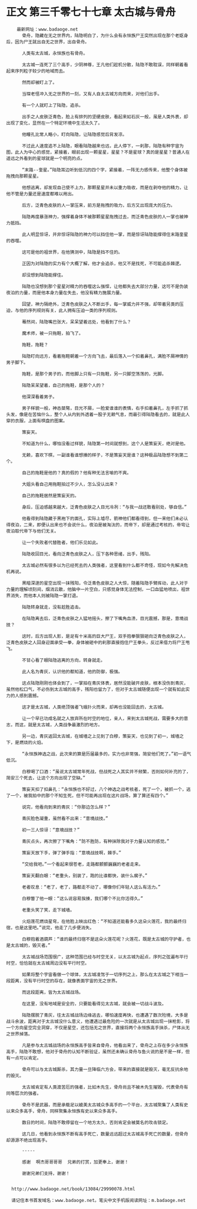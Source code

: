 # 正文 第三千零七十七章 太古城与骨舟
        最新网址：www.badaoge.net
          骨舟，隐藏在无之世界内，陆隐明白了，为什么会有永恒族尸王突然出现在那个老妪身后，因为尸王就出自无之世界，出自骨舟。
      
          人类有太古城，永恒族也有骨舟。
      
          太古城一连死了三个高手，少阴神尊，王凡他们趁机分散，陆隐不敢耽误，同样朝着看起来序列粒子较少的地域而去。
      
          然而却被盯上了。
      
          当琛老怪冲入无之世界的一刻，又有人自太古城方向而来，对他们出手。
      
          有一个人就盯上了陆隐，追杀。
      
          出手之人皮肤泛青色，脸上有排列的坚硬皮肤，看起来如石灰一般，虽是人类外表，却出现了变化，显然在一个特定环境中生活太久了。
      
          他瞳孔比常人略小，盯向陆隐，让陆隐感觉后背发凉。
      
          不过此人速度追不上陆隐，眼看陆隐越来也远，此人停下，一刹那，陆隐有种宇宙为图，此人为中心的感觉，紧接着，眼前出现一颗星星，星星？不是星球？真的是星星？普通人在遥远之外看到的星球就是一个明亮的点。
      
          “末路--奎星。”陆隐耳边听到低沉的四个字，紧接着，一阵无力感传来，他整个身体被拖拽向那颗星星。
      
          他想逃离，却发现自己使不上力，那颗星星并未以重力吸收，而是在剥夺他的精力，让他不管是力量还是速度都难以用出。
      
          后方，泛青色皮肤的人一掌压来，前方是拖拽的吸力，后方又出现庞大的压力。
      
          陆隐再度暴涨神力，强撑着身体不被那颗星星拖拽过去，而泛青色皮肤的人一掌也被神力抵挡。
      
          此人明显惊讶，并非惊讶陆隐的神力可以挡住他一掌，而是惊讶陆隐能撑得住末路奎星的吞噬。
      
          这可是他的祖世界，在他猜测中，陆隐是挡不住的。
      
          正因为对陆隐的实力有个大概了解，他才会追杀，他又不是找死，不可能追杀棘逻。
      
          却没想到陆隐能撑住。
      
          陆隐也没想到那个星星对精力的吞噬这么强悍，让他都失去大部分力量，这可不是伪装夜泊的力量，而是他本身力量在失去，他没有精力施展力量。
      
          回望，神力隔绝外，泛青色皮肤之人不断出手，每一掌威力并不强，却带着另类的压迫，与他的序列规则有关，此人拥有压迫一类的序列规则。
      
          蓦然间，陆隐嘴巴张大，呆呆望着远处，他看到了什么？
      
          魔术师，被一只拖鞋，拍飞了。
      
          拖鞋，拖鞋？
      
          陆隐盯向远方，看着拖鞋朝着一个方向飞去，最后落入一个扣着鼻孔，满脸不屑神情的男子脚下。
      
          拖鞋，是那个男子的，而他脚上只有一只拖鞋，另一只脚空荡荡的，光脚。
      
          陆隐呆呆望着，自己的拖鞋，是那个人的？
      
          他深深看着男子。
      
          男子样貌一般，神态桀骜，目光不屑，一脸爱谁谁的表情，右手扣着鼻孔，左手抓了抓头发，像是在苦恼什么，整个人从内到外透着一股子无赖气息，而最引得陆隐看去的，就是此人穿的衣服，上面有棋盘的图案。
      
          策妄天。
      
          不知道为什么，哪怕没看过样貌，陆隐第一时间就想到，这个人是策妄天，绝对是他。
      
          无赖，喜欢下棋，一副谁看谁想揍的样子，不是策妄天是谁？这种极品陆隐想不到第二个。
      
          自己的拖鞋是他的？真的假的？他有种无法言喻的不爽。
      
          大姐头看自己用拖鞋拍过不少人，怎么没认出来？
      
          自己的拖鞋居然是策妄天的。
      
          身后，压迫感越来越大，泛青色皮肤之人目光冷冽：“与我一战还敢看别处，够自信。”
      
          他看得到陆隐藏于黑袍下的面孔，实际上墟尽，箭神他们都看得到，但一来他们未必认得夜泊，二来，即便认出来也不会说什么，夜泊是被淘汰的，而帝下，却是通过考核的，帝穹让夜泊取代帝下与他们无关。
      
          让一个失败者代替胜者，他们乐见如此。
      
          陆隐收回目光，看向泛青色皮肤之人，压下各种思绪，出手，残阳。
      
          太古城必然有很多以为已经死去的人类强者，这里看到什么都不奇怪，现如今先解决危机再说。
      
          黑暗深邃的星空出现一抹残阳，令泛青色皮肤之人大惊，随着陆隐手臂挥动，此人对于力量的理解顷刻间，烟消云散，他脑中一片空白，只感觉身体无法控制，一口血猛地喷出，祖世界消失，而他本人则被陆隐一掌打退。
      
          陆隐转身就走，没有趁胜追击。
      
          在陆隐离去后，泛青色皮肤之人猛地摇头，擦了下嘴角血渍，目光震撼，那是，意境战技？
      
          这时，后方出现人影，是足有十米高的巨大尸王，双手抱拳狠狠砸向泛青色皮肤之人，泛青色皮肤之人回身迎面承受一拳，身体被砸中的刹那直接抱住尸王拳头，反过来借力将尸王甩飞。
      
          不甘心看了眼陆隐逃离的方向，转身就走。
      
          此人名为青灰，认识他的都知道，他的防御，极强。
      
          这点陆隐刚刚也体会到了，一掌拍在青灰体表，居然没能破开皮肤，根本没伤到青灰，虽然他松口气，不必伤到太古城的高手，残阳也留力了，但对于太古城随便出现一个就有如此实力的人感到震撼。
      
          这才是太古城，人类绝顶强者飞蛾扑火而来，却再也没能回去的，太古城。
      
          让一个早已功成名就之人放弃所在时空的地位，亲人，来到太古城死战，需要多大的意志，而这，就是太古城，人类战争最激烈的地方。
      
          另一边，青灰返回太古城，在城墙之上见到了白穆，策妄天，也见到了初一，城墙之下，是燃烧的火焰。
      
          “永恒族神选之战，此次来的算是历届最多的，实力也非常强，简安他们死了。”初一语气低沉。
      
          白穆喝了口酒：“虽说太古城常年死战，但战死之人其实并不频繁，否则如何补充的了，简安三个死去，让这个方向出现了空缺。”
      
          策妄天扣了扣鼻孔：“永恒族也不好过，八个神选之战考核者，死了一个，被抓一个，逃了一个，被我拍中的那个不知生死，但不可能再出现在这片战场，算了算还有四个。”
      
          说完，他看向到来的青灰：“你那边怎么样？”
      
          青灰脸色凝重，虽然看不出来：“意境战技。”
      
          初一三人惊讶：“意境战技？”
      
          青灰点头，再次擦了下嘴角：“防不胜防，有种抹除我对于力量认知的感觉。”
      
          策妄天放下手，弹了弹手指：“意境战技啊，棘手。”
      
          “交给我吧。”一个看起来很苍老，走路都颤颤巍巍的老者走来。
      
          策妄天翻白眼：“老重头，别装了，跑的比谁都快，装什么瘸子。”
      
          老者叹息：“老了，老了，路都走不动了，哪像你们年轻人这么有活力。”
      
          白穆瞥了他一眼：“这么说容易挨揍，我们哪个不比你活得久。”
      
          老重头笑了笑，走下城墙。
      
          火焰莲花燃烧星穹，在他脸上映出红色：“不知道还能看多久这朵火莲花，我的最终归宿，也是这里吧。”说完，他走了几步便消失。
      
          白穆抱着酒葫芦：“谁的最终归宿不是这朵火莲花呢？火莲花，既是太古城的守护者，也是太古城的，毁灭者。”
      
          太古城战场范围很广，这种范围已经与时空无关，以太古城为起点，序列之弦遍布平行时空，恰恰就在太古城周边没有平行时空。
      
          如果将整个宇宙看做一个球体，太古城凌驾于一切序列之上，那么在太古城之下相当一段距离，没有平行时空的存在，就像表面宇宙的无之世界。
      
          而这段距离，皆为太古城战场。
      
          在这里，没有地域是安全的，只要能看得见太古城，就会被一切战斗波及。
      
          陆隐摆脱了青灰，往太古城战场边缘逃去，哪怕速度再快，也遭遇了数次险境，大多是战斗余波，距离对于太古城没什么意义，他遭遇过最危险的一次就是从太古城出现一抹枪影，将一个方向星空完全洞穿，不仅是星空，还包括无之世界，直接将两个永恒族高手抹杀，尸体从无之世界掉落。
      
          凡是参与太古城战场的永恒族高手皆来自骨舟，他看出来了，骨舟之上存在多少永恒族高手，陆隐不敢想，他对于骨舟的认知不断验证，虽然还未确认骨舟与鱼火说的是不是一样，但有一点可以肯定。
      
          骨舟可以与太古城厮杀，其力量一旦降临六方会，带来的直接就是毁灭，毫无反抗余地的毁灭。
      
          太古城肯定有人类渡苦厄的强者，比如木先生，骨舟尚且不被木先生摧毁，代表骨舟有同等层次的强者。
      
          骨舟不是武器，而是承载足以媲美太古城众多高手的一个平台，太古城聚集了人类有史以来众多高手，骨舟，同样聚集永恒族有史以来众多高手。
      
          数日的时间，陆隐不敢停留在一个地方太久，否则肯定会被莫名的攻击锁定。
      
          这几日，他看到永恒族不断有高手死亡，数量远远超过太古城高手死亡的数量，但骨舟却源源不绝出现高手。
      
          -----
      
          感谢  啊杰哥哥哥哥  兄弟的打赏，加更奉上，谢谢！
      
          谢谢兄弟们支持，谢谢！
      
      
      http://www.badaoge.net/book/13084/29990078.html
      
      请记住本书首发域名：www.badaoge.net。笔尖中文手机版阅读网址：m.badaoge.net